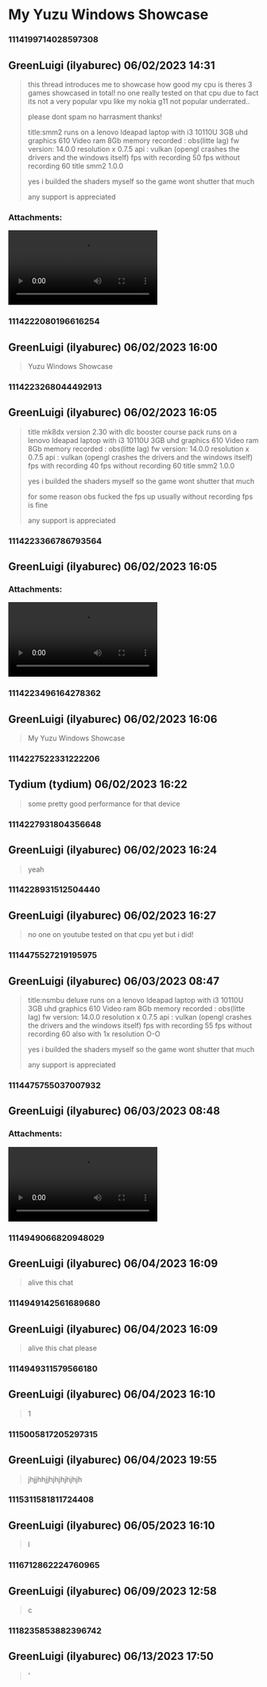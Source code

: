 # My Yuzu Windows Showcase
### 1114199714028597308
## GreenLuigi (ilyaburec) 06/02/2023 14:31 

> this thread introduces me to showcase how good my cpu is theres 3 games showcased in total!
> no one really tested on that cpu due to fact its not a very popular vpu like my nokia g11 not popular underrated..
> 
> 
> please dont spam
> no harrasment
> thanks!
> 
> 
> 
> 
> 
> 
> 
> 
> 
> 
> 
> title:smm2
> runs on a lenovo ldeapad laptop with i3 10110U 3GB uhd graphics 610 Video ram 8Gb memory
> recorded : obs(litte lag)
> fw version: 14.0.0
> resolution x 0.7.5
> api : vulkan (opengl crashes the drivers and the windows itself)
> fps with recording 50
> fps without recording 60
> title smm2 1.0.0
> 
> yes i builded the shaders myself so the game wont shutter that much
> 
> any support is appreciated
### Attachments: 
![2023-06-02_17-25-03.mp4](https://yuzudiscordbackup.s3.us-west-2.amazonaws.com/files-media/1114199714028597308_2023-06-02_17-25-03.mp4)

### 1114222080196616254
## GreenLuigi (ilyaburec) 06/02/2023 16:00 

> Yuzu Windows Showcase

### 1114223268044492913
## GreenLuigi (ilyaburec) 06/02/2023 16:05 

> title mk8dx version 2.30 with dlc booster course pack
> runs on a lenovo ldeapad laptop with i3 10110U 3GB uhd graphics 610 Video ram 8Gb memory
> recorded : obs(litte lag)
> fw version: 14.0.0
> resolution x 0.7.5
> api : vulkan (opengl crashes the drivers and the windows itself)
> fps with recording 40
> fps without recording 60
> title smm2 1.0.0
> 
> yes i builded the shaders myself so the game wont shutter that much
> 
> for some reason obs fucked the fps up usually without recording fps is fine
> 
> any support is appreciated

### 1114223366786793564
## GreenLuigi (ilyaburec) 06/02/2023 16:05 

> 
### Attachments: 
![2023-06-02_19-02-17.mp4](https://yuzudiscordbackup.s3.us-west-2.amazonaws.com/files-media/1114223366786793564_2023-06-02_19-02-17.mp4)

### 1114223496164278362
## GreenLuigi (ilyaburec) 06/02/2023 16:06 

> My Yuzu Windows Showcase

### 1114227522331222206
## Tydium (tydium) 06/02/2023 16:22 

> some pretty good performance for that device

### 1114227931804356648
## GreenLuigi (ilyaburec) 06/02/2023 16:24 

> yeah

### 1114228931512504440
## GreenLuigi (ilyaburec) 06/02/2023 16:27 

> no one on youtube tested on that cpu yet but i did!

### 1114475527219195975
## GreenLuigi (ilyaburec) 06/03/2023 08:47 

> title:nsmbu deluxe
> runs on a lenovo ldeapad laptop with i3 10110U 3GB uhd graphics 610 Video ram 8Gb memory
> recorded : obs(litte lag)
> fw version: 14.0.0
> resolution x 0.7.5
> api : vulkan (opengl crashes the drivers and the windows itself)
> fps with recording 55
> fps without recording 60 also with 1x resolution O-O
> 
> yes i builded the shaders myself so the game wont shutter that much
> 
> any support is appreciated

### 1114475755037007932
## GreenLuigi (ilyaburec) 06/03/2023 08:48 

> 
### Attachments: 
![2023-06-03_11-42-41.mp4](https://yuzudiscordbackup.s3.us-west-2.amazonaws.com/files-media/1114475755037007932_2023-06-03_11-42-41.mp4)

### 1114949066820948029
## GreenLuigi (ilyaburec) 06/04/2023 16:09 

> alive this chat

### 1114949142561689680
## GreenLuigi (ilyaburec) 06/04/2023 16:09 

> alive this chat please

### 1114949311579566180
## GreenLuigi (ilyaburec) 06/04/2023 16:10 

> 1

### 1115005817205297315
## GreenLuigi (ilyaburec) 06/04/2023 19:55 

> jhjjhhjjhjhjhjhjhjh

### 1115311581811724408
## GreenLuigi (ilyaburec) 06/05/2023 16:10 

> l

### 1116712862224760965
## GreenLuigi (ilyaburec) 06/09/2023 12:58 

> c

### 1118235853882396742
## GreenLuigi (ilyaburec) 06/13/2023 17:50 

> '

